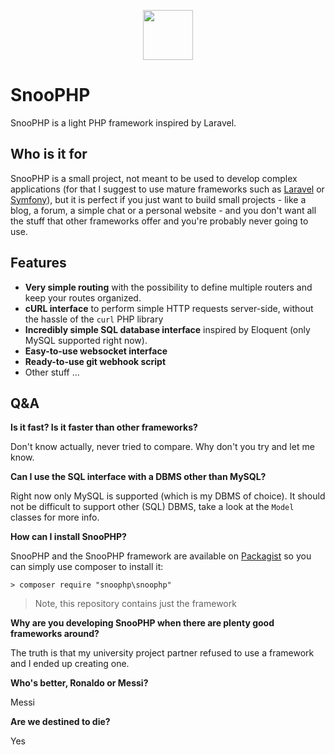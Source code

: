 

<p align="center"><img src="https://image.ibb.co/mHMgrm/snoophp.png" width="80"></p>

# SnooPHP

SnooPHP is a light PHP framework inspired by Laravel.

## Who is it for

SnooPHP is a small project, not meant to be used to develop complex applications (for that I suggest to use mature frameworks such as [Laravel](https://github.com/laravel/laravel) or [Symfony](https://github.com/symfony/symfony)), but it is perfect if you just want to build small projects - like a blog, a forum, a simple chat or a personal website - and you don't want all the stuff that other frameworks offer and you're probably never going to use.

## Features

- **Very simple routing** with the possibility to define multiple routers and keep your routes organized.
- **cURL interface** to perform simple HTTP requests server-side, without the hassle of the `curl` PHP library
- **Incredibly simple SQL database interface** inspired by Eloquent (only MySQL supported right now).
- **Easy-to-use websocket interface**
- **Ready-to-use git webhook script**
- Other stuff ...

## Q&A

**Is it fast? Is it faster than other frameworks?**

Don't know actually, never tried to compare. Why don't you try and let me know.

**Can I use the SQL interface with a DBMS other than MySQL?**

Right now only MySQL is supported (which is my DBMS of choice). It should not be difficult to support other (SQL) DBMS, take a look at the `Model` classes for more info.

**How can I install SnooPHP?**

SnooPHP and the SnooPHP framework are available on [Packagist](https://packagist.org) so you can simply use composer to install it:

```terminal
> composer require "snoophp\snoophp"
```

> Note, this repository contains just the framework

**Why are you developing SnooPHP when there are plenty good frameworks around?**

The truth is that my university project partner refused to use a framework and I ended up creating one.

**Who's better, Ronaldo or Messi?**

Messi

**Are we destined to die?**

Yes